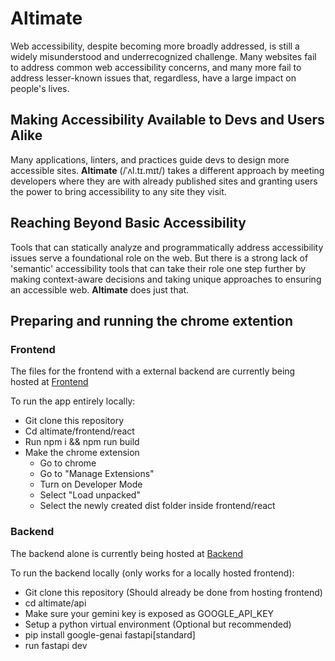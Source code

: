 # Altimate

Web accessibility, despite becoming more broadly addressed, is still a widely
misunderstood and underrecognized challenge. Many websites fail to address common
web accessibility concerns, and many more fail to address lesser-known issues
that, regardless, have a large impact on people's lives.

## Making Accessibility Available to Devs and Users Alike

Many applications, linters, and practices guide devs to design more accessible
sites. **Altimate** (/ˈʌl.tɪ.mɪt/) takes a different approach by meeting developers
where they are with already published sites and granting users the power to bring
accessibility to any site they visit.

## Reaching Beyond Basic Accessibility

Tools that can statically analyze and programmatically address accessibility issues
serve a foundational role on the web. But there is a strong lack of 'semantic'
accessibility tools that can take their role one step further by making context-aware
decisions and taking unique approaches to ensuring an accessible web. **Altimate**
does just that.

## Preparing and running the chrome extention

### Frontend

The files for the frontend with a external backend are currently being hosted at [Frontend](https://lucasmcclean.github.io/altimate-showcase/)

To run the app entirely locally:
- Git clone this repository
- Cd altimate/frontend/react
- Run npm i && npm run build
- Make the chrome extension
    - Go to chrome
    - Go to "Manage Extensions"
    - Turn on Developer Mode
    - Select "Load unpacked"
    - Select the newly created dist folder inside frontend/react

### Backend 

The backend alone is currently being hosted at [Backend](https://altimate.onrender.com/)

To run the backend locally (only works for a locally hosted frontend):
- Git clone this repository (Should already be done from hosting frontend)
- cd altimate/api
- Make sure your gemini key is exposed as GOOGLE_API_KEY
- Setup a python virtual environment (Optional but recommended)
- pip install google-genai fastapi[standard]
- run fastapi dev
